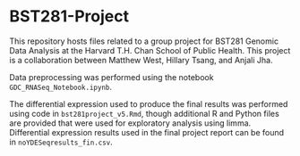 # BST281-Project
This repository hosts files related to a group project for BST281 Genomic Data Analysis at the Harvard T.H. Chan School of Public Health. This project is a collaboration between Matthew West, Hillary Tsang, and Anjali Jha.

Data preprocessing was performed using the notebook `GDC_RNASeq_Notebook.ipynb`.

The differential expression used to produce the final results was performed using code in `bst281project_v5.Rmd`, though additional R and Python files are provided that were used for exploratory analysis using limma. Differential expression results used in the final project report can be found in `noYDESeqresults_fin.csv`.

